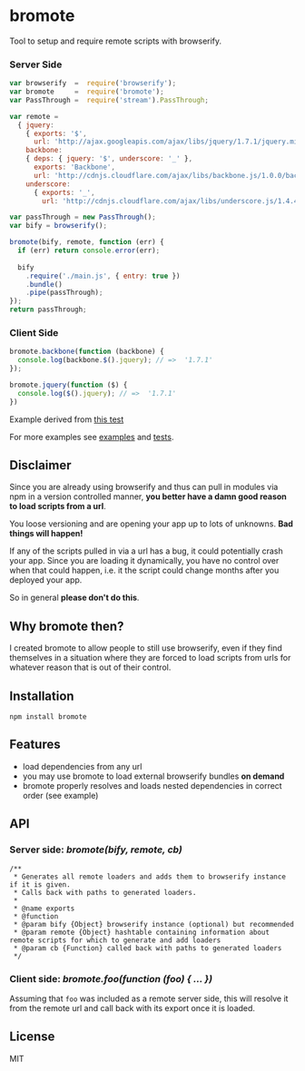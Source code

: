 # bromote

Tool to setup and require remote scripts with browserify.

### Server Side

```js
var browserify  =  require('browserify');
var bromote     =  require('bromote');
var PassThrough =  require('stream').PassThrough;

var remote =
  { jquery:
    { exports: '$',
      url: 'http://ajax.googleapis.com/ajax/libs/jquery/1.7.1/jquery.min.js' },
    backbone:
    { deps: { jquery: '$', underscore: '_' },
      exports: 'Backbone',
      url: 'http://cdnjs.cloudflare.com/ajax/libs/backbone.js/1.0.0/backbone-min.js' },
    underscore: 
      { exports: '_',
        url: 'http://cdnjs.cloudflare.com/ajax/libs/underscore.js/1.4.4/underscore-min.js' } };

var passThrough = new PassThrough();
var bify = browserify();

bromote(bify, remote, function (err) {
  if (err) return console.error(err);
  
  bify
    .require('./main.js', { entry: true })
    .bundle()
    .pipe(passThrough);
});
return passThrough;
```

### Client Side

```js
bromote.backbone(function (backbone) {
  console.log(backbone.$().jquery); // =>  '1.7.1'
});

bromote.jquery(function ($) {
  console.log($().jquery); // =>  '1.7.1'
})
```

Example derived from [this test](https://github.com/thlorenz/bromote/tree/master/test/remote-backbone-jquery-underscore)

For more examples see [examples](https://github.com/thlorenz/bromote/tree/master/examples) and [tests](https://github.com/thlorenz/bromote/tree/master/test).

## Disclaimer

Since you are already using browserify and thus can pull in modules via npm in a version controlled manner, **you better
have a damn good reason to load scripts from a url**.

You loose versioning and are opening your app up to lots of unknowns. **Bad things will happen!**

If any of the scripts pulled in via a url has a bug, it could potentially crash your app. Since you are loading it
dynamically, you have no control over when that could happen, i.e. it the script could change months after you deployed
your app.

So in general **please don't do this**.

## Why bromote then?

I created bromote to allow people to still use browserify, even if they find themselves in a situation where they are
forced to load scripts from urls for whatever reason that is out of their control.

## Installation

    npm install bromote

## Features

- load dependencies from any url
- you may use bromote to load external browserify bundles **on demand**
- bromote properly resolves and loads nested dependencies in correct order (see example)

## API

### Server side: ***bromote(bify, remote, cb)***
```
/**
 * Generates all remote loaders and adds them to browserify instance if it is given.
 * Calls back with paths to generated loaders.
 *
 * @name exports
 * @function
 * @param bify {Object} browserify instance (optional) but recommended
 * @param remote {Object} hashtable containing information about remote scripts for which to generate and add loaders
 * @param cb {Function} called back with paths to generated loaders
 */
```

### Client side: ***bromote.foo(function (foo) { ... })***

Assuming that `foo` was included as a remote server side, this will resolve it from the remote url and call back with
its export once it is loaded.

## License

MIT
